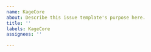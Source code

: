 ```yaml
---
name: KageCore
about: Describe this issue template's purpose here.
title: ''
labels: KageCore
assignees: ''

---
```



